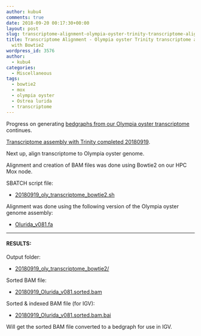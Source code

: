 ```yaml
---
author: kubu4
comments: true
date: 2018-09-20 00:17:30+00:00
layout: post
slug: transcriptome-alignment-olympia-oyster-trinity-transcriptome-aligned-to-genome-with-bowtie2
title: Transcriptome Alignment - Olympia oyster Trinity transcriptome aligned to genome
  with Bowtie2
wordpress_id: 3576
author:
  - kubu4
categories:
  - Miscellaneous
tags:
  - bowtie2
  - mox
  - olympia oyster
  - Ostrea lurida
  - transcriptome
---
```


Progress on generating [bedgraphs from our Olympia oyster transcriptome](https://github.com/RobertsLab/resources/issues/356) continues.

[Transcriptome assembly with Trinity completed 20180919](http://onsnetwork.org/kubu4/2018/09/19/transcriptome-assembly-olympia-oyster-rnaseq-data-with-trinity/).

Next up, align transcriptome to Olympia oyster genome.

Alignment and creation of BAM files was done using Bowtie2 on our HPC Mox node.

SBATCH script file:





  * [20180919_oly_transcriptome_bowtie2.sh](http://owl.fish.washington.edu/Athaliana/20180919_oly_transcriptome_bowtie2/20180919_oly_transcriptome_bowtie2.sh)



Alignment was done using the following version of the Olympia oyster genome assembly:



  * [Olurida_v081.fa](http://owl.fish.washington.edu/halfshell/genomic-databank/Olurida_v081.fa)





* * *





#### RESULTS:



Output folder:





  * [20180919_oly_transcriptome_bowtie2/](http://owl.fish.washington.edu/Athaliana/20180919_oly_transcriptome_bowtie2/)



Sorted BAM file:



  * [20180919_Olurida_v081.sorted.bam](http://owl.fish.washington.edu/Athaliana/20180919_oly_transcriptome_bowtie2/20180919_Olurida_v081.sorted.bam)



Sorted & indexed BAM file (for IGV):



  * [20180919_Olurida_v081.sorted.bam.bai](http://owl.fish.washington.edu/Athaliana/20180919_oly_transcriptome_bowtie2/20180919_Olurida_v081.sorted.bam.bai)



Will get the sorted BAM file converted to a bedgraph for use in IGV.

